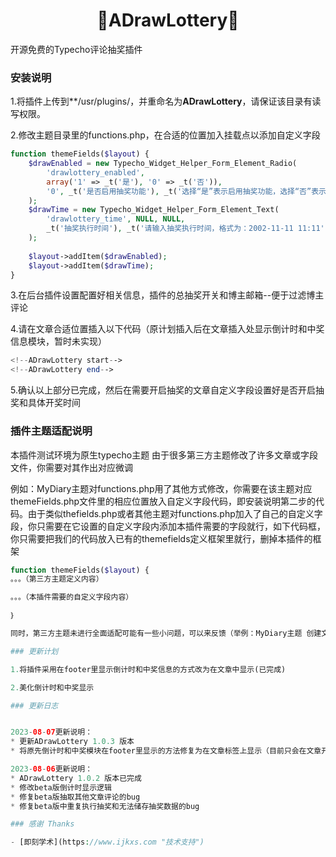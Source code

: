 <h1 align="center">🌿ADrawLottery🌿</h1>
    开源免费的Typecho评论抽奖插件

### 安装说明

1.将插件上传到**/usr/plugins/，并重命名为**ADrawLottery**，请保证该目录有读写权限。

2.修改主题目录里的functions.php，在合适的位置加入挂载点以添加自定义字段
```php
function themeFields($layout) {
    $drawEnabled = new Typecho_Widget_Helper_Form_Element_Radio(
        'drawlottery_enabled',
        array('1' => _t('是'), '0' => _t('否')),
        '0', _t('是否启用抽奖功能'), _t('选择“是”表示启用抽奖功能，选择“否”表示不启用抽奖功能')
    );
    $drawTime = new Typecho_Widget_Helper_Form_Element_Text(
        'drawlottery_time', NULL, NULL,
        _t('抽奖执行时间'), _t('请输入抽奖执行时间，格式为：2002-11-11 11:11')
    );
    
    $layout->addItem($drawEnabled);
    $layout->addItem($drawTime);
}
```

3.在后台插件设置配置好相关信息，插件的总抽奖开关和博主邮箱--便于过滤博主评论

4.请在文章合适位置插入以下代码（原计划插入后在文章插入处显示倒计时和中奖信息模块，暂时未实现）

```php
<!--ADrawLottery start-->
<!--ADrawLottery end-->
```

5.确认以上部分已完成，然后在需要开启抽奖的文章自定义字段设置好是否开启抽奖和具体开奖时间

### 插件主题适配说明

本插件测试环境为原生typecho主题
由于很多第三方主题修改了许多文章或字段文件，你需要对其作出对应微调

例如：MyDiary主题对functions.php用了其他方式修改，你需要在该主题对应themeFields.php文件里的相应位置放入自定义字段代码，即安装说明第二步的代码。由于类似thefields.php或者其他主题对functions.php加入了自己的自定义字段，你只需要在它设置的自定义字段内添加本插件需要的字段就行，如下代码框，你只需要把我们的代码放入已有的themefields定义框架里就行，删掉本插件的框架

```php
function themeFields($layout) {
。。。（第三方主题定义内容）

。。。（本插件需要的自定义字段内容）

｝

同时，第三方主题未进行全面适配可能有一些小问题，可以来反馈（举例：MyDiary主题 创建文章并使用本插件后文章会乱码，因为主题误识别插件倒计时显示模块导致封面错误和不知名错误，只需要自定义一个封面图片就可解决）

### 更新计划

1.将插件采用在footer里显示倒计时和中奖信息的方式改为在文章中显示(已完成)

2.美化倒计时和中奖显示

### 更新日志


2023-08-07更新说明：
* 更新ADrawLottery 1.0.3 版本
* 将原先倒计时和中奖模块在footer里显示的方法修复为在文章标签上显示（目前只会在文章开头显示）

2023-08-06更新说明：
* ADrawLottery 1.0.2 版本已完成
* 修改beta版倒计时显示逻辑
* 修复beta版抽取其他文章评论的bug
* 修复beta版中重复执行抽奖和无法储存抽奖数据的bug

### 感谢 Thanks

- [即刻学术](https://www.ijkxs.com "技术支持")
